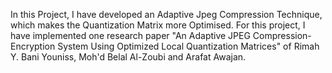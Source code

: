 In this Project, I have developed an Adaptive Jpeg Compression Technique, which makes the Quantization Matrix more Optimised. For this project, I have implemented one research paper "An Adaptive JPEG Compression- Encryption System Using Optimized Local Quantization Matrices" of Rimah Y. Bani Youniss, Moh'd Belal Al-Zoubi and Arafat Awajan.
